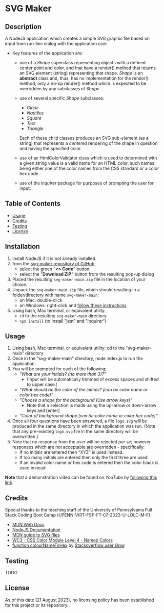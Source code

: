 # SVG Maker

## Description

A NodeJS application which creates a simple SVG graphic file based on input
from run-line dialog with the application user.

- Key features of the application are:
    - use of a *Shape* superclass representing objects with a 
    defined center point and color, and that have a render() method that returns an SVG element (string) representing that shape.  *Shape* is an **abstract** class and, thus, has no implementation for the render() method, only a no-op
    render() method which is expected to be overridden by any
    subclasses of *Shape*.
    - use of several specific *Shape* subclasses:
        - *Circle*
        - *Nautilus*
        - *Square*
        - *Text*
        - *Triangle*
        
        Each of these child classes produces an SVG sub-element (as a string) that represents a *centered* rendering of the shape in question and having the specified color.
    - use of an HtmlColorValidator class which is used to determined with a given string value is a valid name for an HTML color, such names being either one of the color names from the CSS standard or a color hex code.
    - use of the *inquirer* package for purposes of prompting the user for input.

## Table of Contents

- [Usage](#usage)
- [Credits](#credits)
- [Testing](#testing)
- [License](#license)

## Installation

1. Install NodeJS if it is not already installed.
2. from the [svg-maker repository of GitHub](https://github.com/stevreut/svg-maker):
    - select the green "**<> Code**" button
    - select the "**Download ZIP**" button from the resulting pop-up dialog
3. Placed the resulting `svg-maker-main.zip` file in the location of your choice.
4. Unpack the `svg-maker-main.zip` file, which should resulting in a folder/directory with name `svg-maker-main`:
    - on Mac: double-click
    - on Windows: right-click and [follow these instructions](https://support.microsoft.com/en-us/windows/zip-and-unzip-files-f6dde0a7-0fec-8294-e1d3-703ed85e7ebc)
5. Using bash, Mac terminal, or equivalent utility:
    - `cd` to the resulting `svg-maker-main` directory
    - `npm install` (to install "jest" and "inquirer") 

## Usage

1. Using bash, Mac terminal, or equivalent utility: cd to the "svg-maker-main" directory
2. Once in the "svg-maker-main" directory, node index.js to run the application.
3. You will be prompted for each of the following:
    - *"What are your initials? (no more than 3)?"*
        - (Input will be automatically trimmed of excess spaces and shifted to upper case.)
    - *"What should be the color of the initials? (can be color name or color hex code)"*
    - *"Choose a shape for the background (Use arrow keys)"*
        - Note that a selection is made using the up-arrow or down-arrow keys and [enter]
    - *"Color of background shape (can be color name or color hex code)"*
4. Once all four questions have been answered, a file `logo.svg` will be produced in the same directory in which the application was run.  (Note that any pre-existing `logo.svg` file in the same directory will be overwritten.)
5. Note that no response from the user will be rejected *per se*; however responses which are not acceptable are overridden - specifically:
    - If no initials are entered then "XYZ" is used instead.
    - If too many initials are entered then only the first three are used.
    - If an invalid color name or hex code is entered then the color black is used instead.

**Note** that a demonstration video can be found on *YouTube* by [following this link](https://www.youtube.com/watch?v=gXn4hYd98ZE).

## Credits

Special thanks to the teaching staff of the University of Pennsylvania Full Stack Coding Boot Camp (UPENN-VIRT-FSF-FT-07-2023-U-LOLC-M-F).


- [MDN Web Docs](https://developer.mozilla.org/en-US/)
- [NodeJS Documentation](https://nodejs.dev/en/api/v20/documentation/)
- [MDN guide to SVG files](https://developer.mozilla.org/en-US/docs/Web/SVG)
- [WC3 - CSS Color Module Level 4 - Named Colors](https://www.w3.org/TR/css-color-4/#typedef-named-color)
- [function colourNameToHex](https://stackoverflow.com/questions/1573053/javascript-function-to-convert-color-names-to-hex-codes#1573141) by [Stackoverflow user *Greg*](https://stackoverflow.com/users/24181/greg)

## Testing

TODO 

## License

As of this date (21 August 2023), no licensing policy has been established for this project or its repository.
